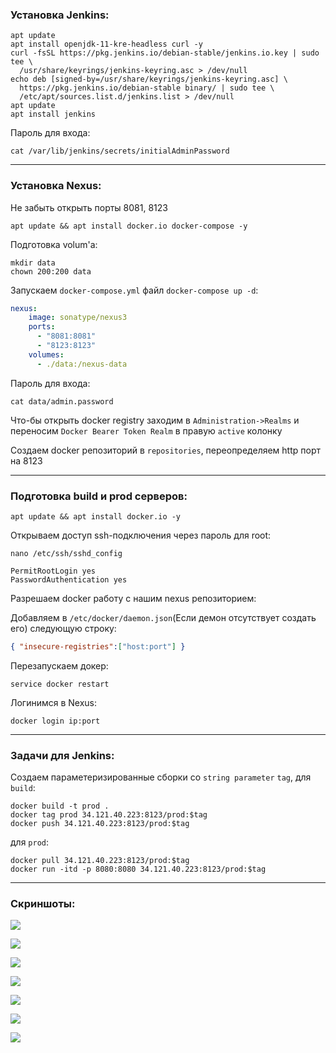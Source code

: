 ### Установка Jenkins:
```shell
apt update
apt install openjdk-11-kre-headless curl -y
curl -fsSL https://pkg.jenkins.io/debian-stable/jenkins.io.key | sudo tee \
  /usr/share/keyrings/jenkins-keyring.asc > /dev/null
echo deb [signed-by=/usr/share/keyrings/jenkins-keyring.asc] \
  https://pkg.jenkins.io/debian-stable binary/ | sudo tee \
  /etc/apt/sources.list.d/jenkins.list > /dev/null
apt update
apt install jenkins
```
Пароль для входа:
```shell
cat /var/lib/jenkins/secrets/initialAdminPassword
```
---
### Установка Nexus:

Не забыть открыть порты 8081, 8123

```shell
apt update && apt install docker.io docker-compose -y
```
Подготовка volum'а:
```shell
mkdir data
chown 200:200 data
```
Запускаем `docker-compose.yml` файл `docker-compose up -d`:
```yaml
nexus:
    image: sonatype/nexus3
    ports:
      - "8081:8081"
      - "8123:8123"
    volumes:
      - ./data:/nexus-data
```
Пароль для входа:
```shell
cat data/admin.password
```
Что-бы открыть docker registry заходим в `Administration->Realms` и переносим `Docker Bearer Token Realm` в правую `active` колонку

Создаем docker репозиторий в `repositories`, переопределяем http порт на 8123

---
### Подготовка build и prod серверов:

```shell
apt update && apt install docker.io -y
```
Открываем доступ ssh-подключения через пароль для root:
```shell
nano /etc/ssh/sshd_config
```
```editorconfig
PermitRootLogin yes
PasswordAuthentication yes
```
Разрешаем docker работу с нашим nexus репозиторием:

Добавляем в `/etc/docker/daemon.json`(Если демон отсутствует создать его) следующую строку:
```json
{ "insecure-registries":["host:port"] } 
```
Перезапускаем докер:
```shell
service docker restart
```
Логинимся в Nexus:
```shell
docker login ip:port
```
---
### Задачи для Jenkins:

Создаем параметеризированные сборки со `string parameter` `tag`, для `build`:
```shell
docker build -t prod .
docker tag prod 34.121.40.223:8123/prod:$tag
docker push 34.121.40.223:8123/prod:$tag
```
для `prod`:
```shell
docker pull 34.121.40.223:8123/prod:$tag
docker run -itd -p 8080:8080 34.121.40.223:8123/prod:$tag
```
---
### Скриншоты:

![](IMG/gcp.png?raw=true)

![](IMG/jenkins-jobs.png?raw=true)

![](IMG/jenkins-tag.png?raw=true)

![](IMG/jenkins-build.png?raw=true)

![](IMG/jenkins-prod.png?raw=true)

![](IMG/nexus.png?raw=true)

![](IMG/moba.png?raw=true)